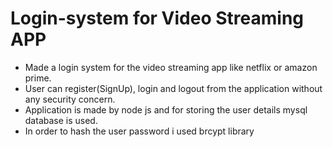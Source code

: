 # Login-system for Video Streaming APP
* Made a login system for the video streaming app like netflix or amazon prime.
* User can register(SignUp), login and logout from the application without any security concern.
* Application is made by node js and for storing the user details mysql database is used.
* In order to hash the user password i used brcypt library 
